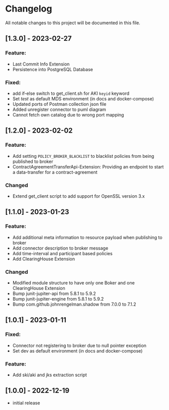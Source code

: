 # Changelog
All notable changes to this project will be documented in this file.

## [1.3.0] - 2023-02-27

### Feature:
- Last Commit Info Extension
- Persistence into PostgreSQL Database

### Fixed:
- add if-else switch to get_client.sh for AKI `keyid` keyword
- Set _test_ as default MDS environment (in docs and docker-compose)
- Updated ports of Postman collection json file
- Added unregister connector to puml diagram
- Cannot fetch own catalog due to wrong port mapping

## [1.2.0] - 2023-02-02

### Feature:
- Add setting `POLICY_BROKER_BLACKLIST` to blacklist policies from being published to broker
- ContractAgreementTransferApi-Extension: Providing an endpoint to start a data-transfer for a contract-agreement

### Changed
- Extend get_client script to add support for OpenSSL version 3.x 

## [1.1.0] - 2023-01-23

### Feature:
- Add additional meta information to resource payload when publishing to broker
- Add connector description to broker message
- Add time-interval and participant based policies
- Add ClearingHouse Extension

### Changed
- Modified module structure to have only one Boker and one ClearingHouse Extension
- Bump junit-jupiter-api from 5.8.1 to 5.9.2
- Bump junit-jupiter-engine from 5.8.1 to 5.9.2
- Bump com.github.johnrengelman.shadow from 7.0.0 to 7.1.2

## [1.0.1] - 2023-01-11 

### Fixed: 
- Connector not registering to broker due to null pointer exception
- Set dev as default environment (in docs and docker-compose)

### Feature:
- Add ski/aki and jks extraction script

## [1.0.0] - 2022-12-19
- initial release
